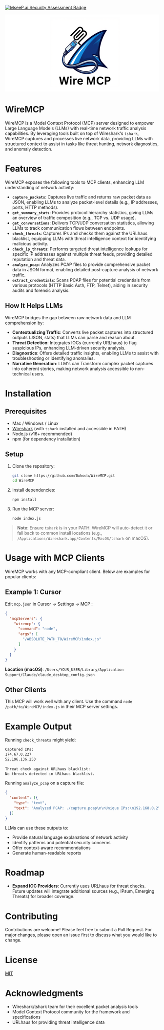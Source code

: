 [![MseeP.ai Security Assessment Badge](https://mseep.net/pr/0xkoda-wiremcp-badge.png)](https://mseep.ai/app/0xkoda-wiremcp)

![Wire-MCP Banner](Wire-MCP.png)


# WireMCP
WireMCP is a Model Context Protocol (MCP) server designed to empower Large Language Models (LLMs) with real-time network traffic analysis capabilities. By leveraging tools built on top of Wireshark's `tshark`, WireMCP captures and processes live network data, providing LLMs with structured context to assist in tasks like threat hunting, network diagnostics, and anomaly detection.

# Features
WireMCP exposes the following tools to MCP clients, enhancing LLM understanding of network activity:

- **`capture_packets`**: Captures live traffic and returns raw packet data as JSON, enabling LLMs to analyze packet-level details (e.g., IP addresses, ports, HTTP methods).
- **`get_summary_stats`**: Provides protocol hierarchy statistics, giving LLMs an overview of traffic composition (e.g., TCP vs. UDP usage).
- **`get_conversations`**: Delivers TCP/UDP conversation statistics, allowing LLMs to track communication flows between endpoints.
- **`check_threats`**: Captures IPs and checks them against the URLhaus blacklist, equipping LLMs with threat intelligence context for identifying malicious activity.
- **`check_ip_threats`**: Performs targeted threat intelligence lookups for specific IP addresses against multiple threat feeds, providing detailed reputation and threat data.
- **`analyze_pcap`**: Analyzes PCAP files to provide comprehensive packet data in JSON format, enabling detailed post-capture analysis of network traffic.
- **`extract_credentials`**: Scans PCAP files for potential credentials from various protocols (HTTP Basic Auth, FTP, Telnet), aiding in security audits and forensic analysis.


## How It Helps LLMs
WireMCP bridges the gap between raw network data and LLM comprehension by:
- **Contextualizing Traffic**: Converts live packet captures into structured outputs (JSON, stats) that LLMs can parse and reason about.
- **Threat Detection**: Integrates IOCs (currently URLhaus) to flag suspicious IPs, enhancing LLM-driven security analysis.
- **Diagnostics**: Offers detailed traffic insights, enabling LLMs to assist with troubleshooting or identifying anomalies.
- **Narrative Generation**: LLM's can Transform complex packet captures into coherent stories, making network analysis accessible to non-technical users.

# Installation

## Prerequisites
- Mac / Windows / Linux
- [Wireshark](https://www.wireshark.org/download.html) (with `tshark` installed and accessible in PATH)
- Node.js (v16+ recommended)
- npm (for dependency installation)

## Setup
1. Clone the repository:
   ```bash
   git clone https://github.com/0xkoda/WireMCP.git
   cd WireMCP
   ```

2. Install dependencies:
   ```bash
   npm install
   ```

3. Run the MCP server:
   ```bash
   node index.js
   ```

> **Note**: Ensure `tshark` is in your PATH. WireMCP will auto-detect it or fall back to common install locations (e.g., `/Applications/Wireshark.app/Contents/MacOS/tshark` on macOS).

# Usage with MCP Clients

WireMCP works with any MCP-compliant client. Below are examples for popular clients:

## Example 1: Cursor

Edit `mcp.json` in Cursor -> Settings -> MCP :

```json
{
  "mcpServers": {
    "wiremcp": {
      "command": "node",
      "args": [
        "/ABSOLUTE_PATH_TO/WireMCP/index.js"
      ]
    }
  }
}
```

**Location (macOS)**: `/Users/YOUR_USER/Library/Application Support/Claude/claude_desktop_config.json`

## Other Clients

This MCP will work well with any client. Use the command `node /path/to/WireMCP/index.js` in their MCP server settings.

# Example Output

Running `check_threats` might yield:

```
Captured IPs:
174.67.0.227
52.196.136.253

Threat check against URLhaus blacklist:
No threats detected in URLhaus blacklist.
```

Running `analyze_pcap` on a capture file:

```json
{
  "content": [{
    "type": "text",
    "text": "Analyzed PCAP: ./capture.pcap\n\nUnique IPs:\n192.168.0.2\n192.168.0.1\n\nProtocols:\neth:ethertype:ip:tcp\neth:ethertype:ip:tcp:telnet\n\nPacket Data:\n[{\"layers\":{\"frame.number\":[\"1\"],\"ip.src\":[\"192.168.0.2\"],\"ip.dst\":[\"192.168.0.1\"],\"tcp.srcport\":[\"1550\"],\"tcp.dstport\":[\"23\"]}}]"
  }]
}
```


LLMs can use these outputs to:
- Provide natural language explanations of network activity
- Identify patterns and potential security concerns
- Offer context-aware recommendations
- Generate human-readable reports

# Roadmap

- **Expand IOC Providers**: Currently uses URLhaus for threat checks. Future updates will integrate additional sources (e.g., IPsum, Emerging Threats) for broader coverage.


# Contributing

Contributions are welcome! Please feel free to submit a Pull Request. For major changes, please open an issue first to discuss what you would like to change.

# License

[MIT](LICENSE)

# Acknowledgments

- Wireshark/tshark team for their excellent packet analysis tools
- Model Context Protocol community for the framework and specifications
- URLhaus for providing threat intelligence data